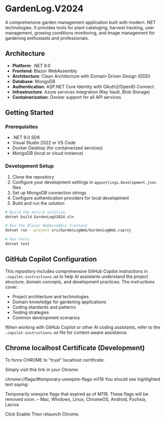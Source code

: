 # GardenLog.V2024

A comprehensive garden management application built with modern .NET technologies. It provides tools for plant cataloging, harvest tracking, user management, growing conditions monitoring, and image management for gardening enthusiasts and professionals.

## Architecture

- **Platform**: .NET 9.0
- **Frontend**: Blazor WebAssembly
- **Architecture**: Clean Architecture with Domain-Driven Design (DDD)
- **Database**: MongoDB
- **Authentication**: ASP.NET Core Identity with OAuth2/OpenID Connect
- **Infrastructure**: Azure services integration (Key Vault, Blob Storage)
- **Containerization**: Docker support for all API services

## Getting Started

### Prerequisites

- .NET 9.0 SDK
- Visual Studio 2022 or VS Code
- Docker Desktop (for containerized services)
- MongoDB (local or cloud instance)

### Development Setup

1. Clone the repository
2. Configure your development settings in `appsettings.Development.json` files
3. Set up MongoDB connection strings
4. Configure authentication providers for local development
5. Build and run the solution

```bash
# Build the entire solution
dotnet build GardenLogV2024.sln

# Run the Blazor WebAssembly frontend
dotnet run --project src/GardenLogWeb/GardenLogWeb.csproj

# Run tests
dotnet test
```

## GitHub Copilot Configuration

This repository includes comprehensive GitHub Copilot instructions in `.copilot-instructions.md` to help AI assistants understand the project structure, domain concepts, and development practices. The instructions cover:

- Project architecture and technologies
- Domain knowledge for gardening applications
- Coding standards and patterns
- Testing strategies
- Common development scenarios

When working with GitHub Copilot or other AI coding assistants, refer to the `.copilot-instructions.md` file for context-aware assistance.

## Chrome localhost Certificate (Development)

To force CHROME to "trust" localhost certificate:

Simply visit this link in your Chrome:

chrome://flags/#temporary-unexpire-flags-m118
You should see highlighted text saying:

Temporarily unexpire flags that expired as of M118. These flags will be removed soon. – Mac, Windows, Linux, ChromeOS, Android, Fuchsia, Lacros

Click Enable Then relaunch Chrome.